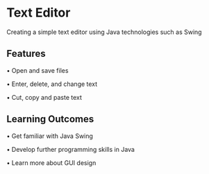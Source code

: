 # Text Editor

Creating a simple text editor using Java technologies such as Swing

## Features
• Open and save files

• Enter, delete, and change text

• Cut, copy and paste text

## Learning Outcomes
• Get familiar with Java Swing

• Develop further programming skills in Java

• Learn more about GUI design
